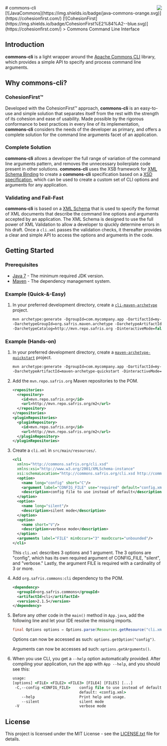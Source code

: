 <img src="http://safris.org/logo.png" align="right"/>
# commons-cli<br>[![JavaCommons](https://img.shields.io/badge/java-commons-orange.svg)](https://cohesionfirst.com/) [![CohesionFirst](https://img.shields.io/badge/CohesionFirst%E2%84%A2--blue.svg)](https://cohesionfirst.com/)
> Commons Command Line Interface

## Introduction

**commons-cli** is a light wrapper around the [Apache Commons CLI](https://commons.apache.org/proper/commons-cli/) library, which provides a simple API to specify and process command line arguments.

## Why **commons-cli**?

### CohesionFirst™

Developed with the CohesionFirst™ approach, **commons-cli** is an easy-to-use and simple solution that separates itself from the rest with the strength of its cohesion and ease of usability. Made possible by the rigorous conformance to best practices in every line of its implementation, **commons-cli** considers the needs of the developer as primary, and offers a complete solution for the command line arguments facet of an application.

### Complete Solution

**commons-cli** allows a developer the full range of variation of the command line arguments pattern, and removes the unnecessary boilerplate code present in other solutions. **commons-cli** uses the XSB framework for [XML Schema Binding](https://github.com/SevaSafris/xsb/) to create a **commons-cli** specification based on a [XSD specification][cli-schema], which can be used to create a custom set of CLI options and arguments for any application.

### Validating and Fail-Fast

**commons-cli** is based on a [XML Schema][cli-schema] that is used to specify the format of XML documents that describe the command line options and arguments accepted by an application. The XML Schema is designed to use the full power of XML Validation to allow a developer to qiuckly determine errors in his draft. Once a `cli.xml` passes the validation checks, it thereafter provides a clear and simple API to access the options and arguments in the code.

## Getting Started

### Prerequisites

* [Java 7](http://www.oracle.com/technetwork/java/javase/downloads/jdk7-downloads-1880260.html) - The minimum required JDK version.
* [Maven](https://maven.apache.org/) - The dependency management system.

### Example (Quick-&-Easy)

1. In your preferred development directory, create a [`cli-maven-archetype`](https://github.com/SevaSafris/cli-maven-archetype) project.

    ```tcsh
    mvn archetype:generate -DgroupId=com.mycompany.app -DartifactId=my-app \
    -DarchetypeGroupId=org.safris.maven.archetype -DarchetypeArtifactId=cli-maven-archetype \
    -DarchetypeCatalog=http://mvn.repo.safris.org -DinteractiveMode=false
    ```

### Example (Hands-on)

1. In your preferred development directory, create a [`maven-archetype-quickstart`](http://maven.apache.org/archetypes/maven-archetype-quickstart/) project.

    ```tcsh
    mvn archetype:generate -DgroupId=com.mycompany.app -DartifactId=my-app \
    -DarchetypeArtifactId=maven-archetype-quickstart -DinteractiveMode=false
    ```

2. Add the `mvn.repo.safris.org` Maven repositories to the POM.

    ```xml
    <repositories>
      <repository>
        <id>mvn.repo.safris.org</id>
        <url>http://mvn.repo.safris.org/m2</url>
      </repository>
    </repositories>
    <pluginRepositories>
      <pluginRepository>
        <id>mvn.repo.safris.org</id>
        <url>http://mvn.repo.safris.org/m2</url>
      </pluginRepository>
    </pluginRepositories>
    ```

3. Create a `cli.xml` in `src/main/resources/`.

    ```xml
    <cli
      xmlns="http://commons.safris.org/cli.xsd"
      xmlns:xsi="http://www.w3.org/2001/XMLSchema-instance"
      xsi:schemaLocation="http://commons.safris.org/cli.xsd http://commons.safris.org/cli.xsd">
      <option>
        <name long="config" short="C"/>
        <argument label="CONFIG_FILE" use="required" default="config.xml"/>
        <description>config file to use instead of default</description>
      </option>
      <option>
        <name long="silent"/>
        <description>silent mode</description>
      </option>
      <option>
        <name short="V"/>
        <description>verbose mode</description>
      </option>
      <arguments label="FILE" minOccurs="3" maxOccurs="unbounded"/>
    </cli>
    ```
  
    This `cli.xml` describes 3 options and 1 argument. The 3 options are "config", which has its own required argument of CONFIG_FILE, "silent", and "verbose." Lastly, the argument FILE is required with a cardinality of 3 or more.

4. Add `org.safris.commons:cli` dependency to the POM.

    ```xml
    <dependency>
      <groupId>org.safris.commons</groupId>
      <artifactId>cli</artifactId>
      <version>2.1.5</version>
    </dependency>
    ```

5. Before any other code in the `main()` method in `App.java`, add the following line and let your IDE resolve the missing imports.

    ```java
    final Options options = Options.parse(Resources.getResource("cli.xml").getURL(), App.class, args);
    ```

    Options can now be accessed as such: `options.getOption("config")`.

    Arguments can now be accesses ad such: `options.getArguments()`.

6. When you use CLI, you get a `--help` option automatically provided. After compiling your application, run the app with `App --help`, and you should see this:

    ```tcsh
    usage:
    [options] <FILE> <FILE2> <FILE3> [FILE4] [FILE5] [...]
     -C,--config <CONFIG_FILE>    config file to use instead of default
                                  default: <config.xml>
        --help                    Print help and usage.
        --silent                  silent mode
     -V                           verbose mode
    ```

## License

This project is licensed under the MIT License - see the [LICENSE.txt](LICENSE.txt) file for details.

[cli-schema]: https://github.com/SevaSafris/commons-cli/blob/master/src/main/resources/cli.xsd